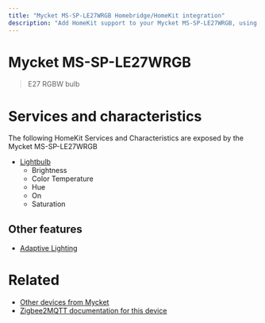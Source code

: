 ```yaml
---
title: "Mycket MS-SP-LE27WRGB Homebridge/HomeKit integration"
description: "Add HomeKit support to your Mycket MS-SP-LE27WRGB, using Homebridge, Zigbee2MQTT and homebridge-z2m."
---
```

<!---
This file has been GENERATED using src/docgen/docgen.ts
DO NOT EDIT THIS FILE MANUALLY!
-->
# Mycket MS-SP-LE27WRGB
> E27 RGBW bulb


# Services and characteristics
The following HomeKit Services and Characteristics are exposed by
the Mycket MS-SP-LE27WRGB

* [Lightbulb](../../light.md)
  * Brightness
  * Color Temperature
  * Hue
  * On
  * Saturation

## Other features
* [Adaptive Lighting](../../light.md)

# Related
* [Other devices from Mycket](../index.md#mycket)
* [Zigbee2MQTT documentation for this device](https://www.zigbee2mqtt.io/devices/MS-SP-LE27WRGB.html)